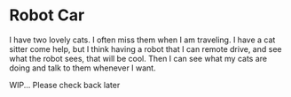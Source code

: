 # Robot Car

I have two lovely cats. I often miss them when I am traveling. I have a cat sitter come help, but I think having a robot that I can remote drive, and see what the robot sees, that will be cool. Then I can see what my cats are doing and talk to them whenever I want.   

WIP... Please check back later
